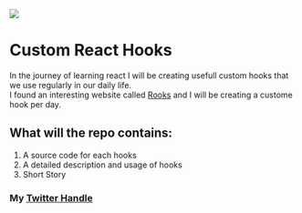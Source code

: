 ![](https://media.giphy.com/media/l4JyOCNEfXvVYEqB2/giphy.gif)

# Custom React Hooks

In the journey of learning react I will be creating usefull custom hooks that we use regularly in our daily life.
<br/> I found an interesting website called [Rooks](https://react-hooks.org/) and I will be creating a custome hook per day.

## What will the repo contains:

1. A source code for each hooks
2. A detailed description and usage of hooks
3. Short Story
   <br/>

### My [Twitter Handle](https://www.twitter.com/DeRaowl)
